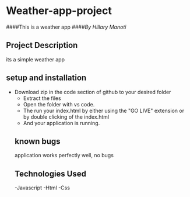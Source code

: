 # Weather-app-project
####This is a weather app
####*By Hillary Manoti*
## Project Description
its a simple weather app
## setup and installation
- Download zip in the code section of github to your desired folder
    - Extract the files
    - Open the folder with vs code.
    - The run your index.html by either using the "GO LIVE" extension or by double clicking of the index.html
    - And your application is running.
    ## known bugs 
    application works perfectly well, no bugs
    ## Technologies Used
    -Javascript
    -Html
    -Css
    